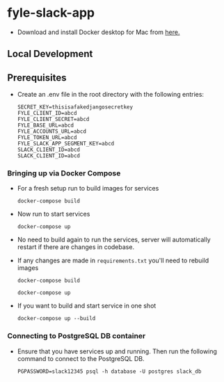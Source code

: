 # fyle-slack-app #

* Download and install Docker desktop for Mac from [here.](https://www.docker.com/products/docker-desktop)


## Local Development ##

## Prerequisites ##

* Create an .env file in the root directory with the following entries:

    ```
    SECRET_KEY=thisisafakedjangosecretkey
    FYLE_CLIENT_ID=abcd
    FYLE_CLIENT_SECRET=abcd
    FYLE_BASE_URL=abcd
    FYLE_ACCOUNTS_URL=abcd
    FYLE_TOKEN_URL=abcd
    FYLE_SLACK_APP_SEGMENT_KEY=abcd
    SLACK_CLIENT_ID=abcd
    SLACK_CLIENT_ID=abcd
    ```

### Bringing up via Docker Compose ###

* For a fresh setup run to build images for services
    ```
    docker-compose build
    ```

* Now run to start services
    ```
    docker-compose up
    ```

* No need to build again to run the services, server will automatically restart if there are changes in codebase.

* If any changes are made in `requirements.txt` you'll need to rebuild images
    ```
    docker-compose build
    
    docker-compose up
    ```

* If you want to build and start service in one shot

    ```
    docker-compose up --build
    ```


### Connecting to PostgreSQL DB container ###

* Ensure that you have services up and running. Then run the following command to connect to the PostgreSQL DB.
    ```
    PGPASSWORD=slack12345 psql -h database -U postgres slack_db
    ```